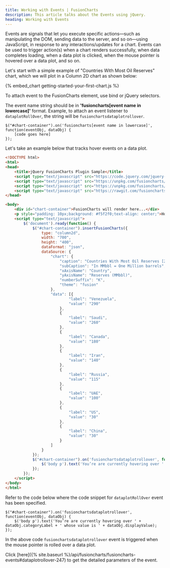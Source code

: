 ```yaml
---
title: Working with Events | FusionCharts
description: This article talks about the Events using jQuery.
heading: Working with Events
---
```


Events are signals that let you execute specific actions—such as manipulating the DOM, sending data to the server, and so on—using JavaScript, in response to any interactions/updates for a chart. Events can be used to trigger action(s) when a chart renders successfully, when data completes loading, when a data plot is clicked, when the mouse pointer is hovered over a data plot, and so on.

Let's start with a simple example of "Countries With Most Oil Reserves" chart, which we will plot in a Column 2D chart as shown below:

{% embed_chart getting-started-your-first-chart.js %}

To attach event to the FusionCharts element, use bind or jQuery selectors.

The event name string should be in **'fusioncharts[event name in lowercase]'** format. Example, to attach an event listener to `dataplotRollOver`, the string will be `fusionchartsdataplotrollover`.

```
$("#chart-container").on('fusioncharts[event name in lowercase]', function(eventObj, dataObj) {
    [code goes here]
});
```

Let's take an example below that tracks hover events on a data plot.

```HTML
<!DOCTYPE html>
<html>
<head>
    <title>jQuery FusionCharts Plugin Sample</title>
    <script type="text/javascript" src="https://code.jquery.com/jquery-3.3.1.min.js"></script>
    <script type="text/javascript" src="https://unpkg.com/fusioncharts/fusioncharts.js"></script>
    <script type="text/javascript" src="https://unpkg.com/fusioncharts/themes/fusioncharts.theme.fusion.js"></script>
    <script type="text/javascript" src="https://rawgit.com/fusioncharts/fusioncharts-jquery-plugin/develop/dist/fusioncharts.jqueryplugin.min.js"></script>
</head>

<body>
    <div id="chart-container">FusionCharts will render here...</div>
    <p style="padding: 10px;background: #f5f2f0;text-align: center;">Hover on the plot to see the value along with the label</p>
    <script type="text/javascript">
        $('document').ready(function() {
            $("#chart-container").insertFusionCharts({
                type: "column2d",
                width: "700",
                height: "400",
                dataFormat: "json",
                dataSource: {
                    "chart": {
                        "caption": "Countries With Most Oil Reserves [2017-18]",
                        "subCaption": "In MMbbl = One Million barrels",
                        "xAxisName": "Country",
                        "yAxisName": "Reserves (MMbbl)",
                        "numberSuffix": "K",
                        "theme": "fusion"
                    },
                    "data": [{
                            "label": "Venezuela",
                            "value": "290"
                        },
                        {
                            "label": "Saudi",
                            "value": "260"
                        },
                        {
                            "label": "Canada",
                            "value": "180"
                        },
                        {
                            "label": "Iran",
                            "value": "140"
                        },
                        {
                            "label": "Russia",
                            "value": "115"
                        },
                        {
                            "label": "UAE",
                            "value": "100"
                        },
                        {
                            "label": "US",
                            "value": "30"
                        },
                        {
                            "label": "China",
                            "value": "30"
                        }
                    ]
                }
            });
            $("#chart-container").on('fusionchartsdataplotrollover', function(eventObj, dataObj) {
                $('body p').text('You’re are currently hovering over ' + dataObj.categoryLabel + ' whose value is ' + dataObj.displayValue);
            });
        });
    </script>
</body>
</html>
```

Refer to the code below where the code snippet for `dataplotRollOver` event has been specified.

```
$("#chart-container").on('fusionchartsdataplotrollover', function(eventObj, dataObj) {
    $('body p').text('You’re are currently hovering over ' + dataObj.categoryLabel + ' whose value is ' + dataObj.displayValue);
});
```

In the above code `fusionchartsdataplotrollover` event is triggered when the mouse pointer is rolled over a data plot. 

Click [here]({% site.baseurl %}/api/fusioncharts/fusioncharts-events#dataplotrollover-247) to get the detailed parameters of the event.